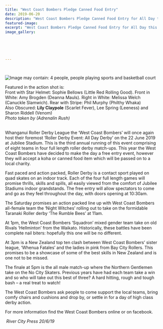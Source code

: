 ```yaml
---
title: "West Coast Bombers Pledge Canned Food Entry"
date: 2019-06-20
description: "West Coast Bombers Pledge Canned Food Entry for All Day this Saturday 22 June at Jubilee Stadium..."
featured-image: 
excerpt: "West Coast Bombers Pledge Canned Food Entry for All Day this Saturday 22 June at Jubilee Stadium."
image_gallery:
	
	
	
	
	
---
```


<p>&nbsp;</p>
<p><img src="https://scontent-syd2-1.xx.fbcdn.net/v/t1.0-9/64533417_2330189270353391_4510991545259786240_n.jpg?_nc_cat=108&amp;_nc_eui2=AeFcrlq0IaJOy9ujMOYbxuA5rOM0NlOZO4HcIKR0Z7y-ksnZwjdGo6GPvZw9TAehzTCK6sf0QeHz4cKW9f-uvqx4D6poeU3RN5ZLS7j4_FVG6Q&amp;_nc_ht=scontent-syd2-1.xx&amp;oh=0f816c4dfbe7d133b7fd4dd576e49028&amp;oe=5DC54F57" alt="Image may contain: 4 people, people playing sports and basketball court" /></p>
<p><span>Featured in the action shot is:</span><br /><span>Front with Star Helmet: Sophie Bellows (Little Red Rolling Good). Front in White: Amy Brogden (Deanna Mauls). Right in White: Melissa Welch (Canuckle Slamwich). Rear with Stripe: Phil Murphy (Philthy Whaka)</span><br /><span>Also Obscured: <strong>Lily Claypole</strong> (Scarlet Fever), Lee Spring (Leeness) and Sharon Riddell (Venom)</span><br /><em>Photo taken by (Adrenalin Rush)</em></p>
<p><br />Whanganui Roller Derby League the &lsquo;West Coast Bombers&rsquo; will once again host their foremost &lsquo;Roller Derby Event: All Day Derby&rsquo; on the 22 June 2019 at Jubilee Stadium. This is the third annual running of this event comprising of eight teams in four full length roller derby match-ups. This year the West Coast Bombers have decided to make the day a free entry event, however they will accept a koha or canned<span class="text_exposed_show">&nbsp;food item which will be passed on to a local charity.<br /></span></p>
<p><span class="text_exposed_show">Fast paced and action packed, Roller Derby is a contact sport played on quad skates on an indoor track. Each of the four full length games will promise thrills, skills and spills, all easily viewed from the comfort of Jubilee Stadiums indoor grandstands. The free entry will allow spectators to come and go as they feel throughout the day, with doors opening at 10:30am.<br /></span></p>
<p><span class="text_exposed_show">The Saturday promises an action packed line up with West Coast Bombers all-female team the &lsquo;Night Witches&rsquo; rolling out to take on the formidable Taranaki Roller derby &lsquo;The Rumble Bees&rsquo; at 11am.<br /></span></p>
<p><span class="text_exposed_show">At 1pm, the West Coast Bombers &lsquo;Squadron&rsquo; mixed gender team take on old Rivals &lsquo;Hellminton&rsquo; from the Waikato. Historically, these battles have been complete nail biters: hopefully this one will be no different.&nbsp;<br /></span></p>
<p><span class="text_exposed_show">At 3pm is a New Zealand top ten clash between West Coast Bombers&rsquo; sister league, &lsquo;Whenua Fatales&rsquo; and the ladies in pink from Bay City Rollers. This promises to be a showcase of some of the best skills in New Zealand and is one not to be missed.<br /></span></p>
<p><span class="text_exposed_show">The finale at 5pm is the all male match-up where the Northern Gentlemen take on the No City Skaters. Previous years have had each team take a win and so who will take out this best of three? A hard hitting, rough and tough bash &ndash; a real treat to watch!<br /></span></p>
<p><span class="text_exposed_show">The West Coast Bombers ask people to come support the local teams, bring comfy chairs and cushions and drop by, or settle in for a day of high class derby action.<br /></span></p>
<p><span class="text_exposed_show">For more information find the West Coast Bombers online or on facebook.</span></p>
<div class="text_exposed_show">
<p><em>&nbsp;River City Press 20/6/19</em></p>
</div>

